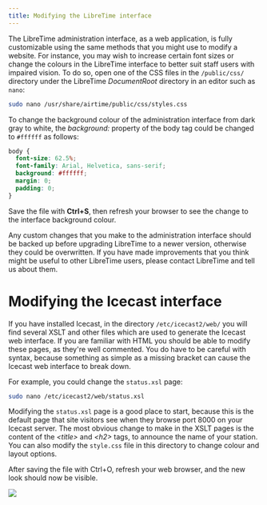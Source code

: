 ```yaml
---
title: Modifying the LibreTime interface
---
```


The LibreTime administration interface, as a web application, is fully customizable using the same methods that you might use to modify a website. For instance, you may wish to increase certain font sizes or change the colours in the LibreTime interface to better suit staff users with impaired vision. To do so, open one of the CSS files in the `/public/css/` directory under the LibreTime _DocumentRoot_ directory in an editor such as `nano`:

```bash
sudo nano /usr/share/airtime/public/css/styles.css
```

To change the background colour of the administration interface from dark gray to white, the _background:_ property of the body tag could be changed to `#ffffff` as follows:

```css
body {
  font-size: 62.5%;
  font-family: Arial, Helvetica, sans-serif;
  background: #ffffff;
  margin: 0;
  padding: 0;
}
```

Save the file with **Ctrl+S**, then refresh your browser to see the change to the interface background colour.

Any custom changes that you make to the administration interface should be backed up before upgrading LibreTime to a newer version, otherwise they could be overwritten. If you have made improvements that you think might be useful to other LibreTime users, please contact LibreTime and tell us about them.

# Modifying the Icecast interface

If you have installed Icecast, in the directory `/etc/icecast2/web/` you will find several XSLT and other files which are used to generate the Icecast web interface. If you are familiar with HTML you should be able to modify these pages, as they're well commented. You do have to be careful with syntax, because something as simple as a missing bracket can cause the Icecast web interface to break down.

For example, you could change the `status.xsl` page:

```bash
sudo nano /etc/icecast2/web/status.xsl
```

Modifying the `status.xsl` page is a good place to start, because this is the default page that site visitors see when they browse port 8000 on your Icecast server. The most obvious change to make in the XSLT pages is the content of the _&lt;title&gt;_ and _&lt;h2&gt;_ tags, to announce the name of your station. You can also modify the `style.css` file in this directory to change colour and layout options.

After saving the file with Ctrl+O, refresh your web browser, and the new look should now be visible.

![](/img/Screenshot177-Icecast_rocks.png)

